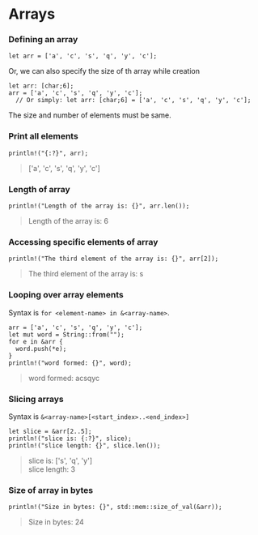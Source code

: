 # Arrays
### Defining an array
```
let arr = ['a', 'c', 's', 'q', 'y', 'c'];
```
Or, we can also specify the size of th array while creation
```
let arr: [char;6];
arr = ['a', 'c', 's', 'q', 'y', 'c'];
  // Or simply: let arr: [char;6] = ['a', 'c', 's', 'q', 'y', 'c'];
```
The size and number of elements must be same.

### Print all elements
```
println!("{:?}", arr);
```
> ['a', 'c', 's', 'q', 'y', 'c']

### Length of array
```
println!("Length of the array is: {}", arr.len());
```
> Length of the array is: 6

### Accessing specific elements of array
```
println!("The third element of the array is: {}", arr[2]);
```
> The third element of the array is: s

### Looping over array elements
Syntax is `for <element-name> in &<array-name>`.
```
arr = ['a', 'c', 's', 'q', 'y', 'c'];
let mut word = String::from("");
for e in &arr {
  word.push(*e);
}
println!("word formed: {}", word);
```
> word formed: acsqyc

### Slicing arrays
Syntax is `&<array-name>[<start_index>..<end_index>]`
```
let slice = &arr[2..5];
println!("slice is: {:?}", slice);
println!("slice length: {}", slice.len());
```
> slice is: ['s', 'q', 'y']  
> slice length: 3  

### Size of array in bytes
```
println!("Size in bytes: {}", std::mem::size_of_val(&arr));
```
> Size in bytes: 24
